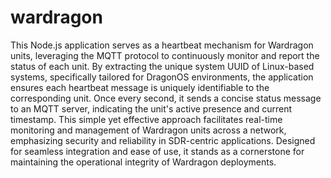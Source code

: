 # wardragon
This Node.js application serves as a heartbeat mechanism for Wardragon units, leveraging the MQTT protocol to continuously monitor and report the status of each unit. By extracting the unique system UUID of Linux-based systems, specifically tailored for DragonOS environments, the application ensures each heartbeat message is uniquely identifiable to the corresponding unit. Once every second, it sends a concise status message to an MQTT server, indicating the unit's active presence and current timestamp. This simple yet effective approach facilitates real-time monitoring and management of Wardragon units across a network, emphasizing security and reliability in SDR-centric applications. Designed for seamless integration and ease of use, it stands as a cornerstone for maintaining the operational integrity of Wardragon deployments.
